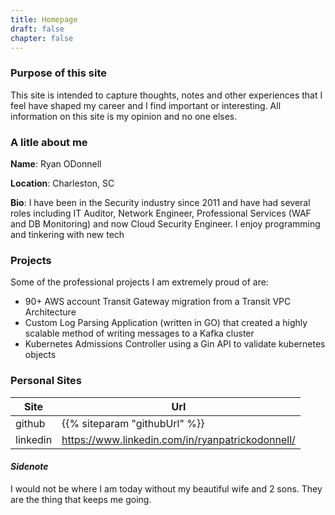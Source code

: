 ```yaml
---
title: Homepage
draft: false
chapter: false
---
```


### Purpose of this site

This site is intended to capture thoughts, notes and other experiences that I feel have shaped my career and I find important or interesting. All information on this site is my opinion and no one elses.

### A litle about me

**Name**: Ryan ODonnell

**Location**: Charleston, SC

**Bio**: I have been in the Security industry since 2011 and have had several roles including IT Auditor, Network Engineer, Professional Services (WAF and DB Monitoring) and now Cloud Security Engineer. I enjoy programming and tinkering with new tech

### Projects

Some of the professional projects I am extremely proud of are:

- 90+ AWS account Transit Gateway migration from a Transit VPC Architecture
- Custom Log Parsing Application (written in GO) that created a highly scalable method of writing messages to a Kafka cluster
- Kubernetes Admissions Controller using a Gin API to validate kubernetes objects

### Personal Sites

| Site     | Url                                              |
| -------- | ------------------------------------------------ |
| github   | {{% siteparam "githubUrl" %}}                    |
| linkedin | https://www.linkedin.com/in/ryanpatrickodonnell/ |

#### _Sidenote_

I would not be where I am today without my beautiful wife and 2 sons. They are the thing that keeps me going.
